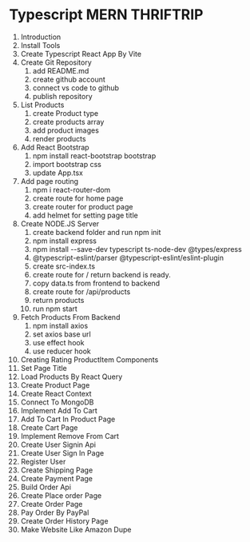 # Typescript MERN THRIFTRIP

1. Introduction
2. Install Tools
3. Create Typescript React App By Vite
4. Create Git Repository
   1. add README.md
   2. create github account
   3. connect vs code to github
   4. publish repository
5. List Products
   1. create Product type
   2. create products array
   3. add product images
   4. render products
6. Add React Bootstrap
   1. npm install react-bootstrap bootstrap
   2. import bootstrap css
   3. update App.tsx
7. Add page routing
   1. npm i react-router-dom
   2. create route for home page
   3. create router for product page
   4. add helmet for setting page title
8. Create NODE.JS Server
   1. create backend folder and run npm init
   2. npm install express
   3. npm install --save-dev typescript ts-node-dev @types/express
   4. @typescript-eslint/parser @typescript-eslint/eslint-plugin
   5. create src-index.ts
   6. create route for / return backend is ready.
   7. copy data.ts from frontend to backend
   8. create route for /api/products
   9. return products
   10. run npm start
9. Fetch Products From Backend
   1. npm install axios
   2. set axios base url
   3. use effect hook
   4. use reducer hook
10. Creating Rating ProductItem Components
11. Set Page Title
12. Load Products By React Query
13. Create Product Page
14. Create React Context
15. Connect To MongoDB
16. Implement Add To Cart
17. Add To Cart In Product Page
18. Create Cart Page
19. Implement Remove From Cart
20. Create User Signin Api
21. Create User Sign In Page
22. Register User
23. Create Shipping Page
24. Create Payment Page
25. Build Order Api
26. Create Place order Page
27. Create Order Page
28. Pay Order By PayPal
29. Create Order History Page
30. Make Website Like Amazon Dupe
